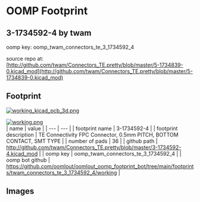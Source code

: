 # OOMP Footprint  
## 3-1734592-4  by twam  
  
oomp key: oomp_twam_connectors_te_3_1734592_4  
  
source repo at: [http://github.com/twam/Connectors_TE.pretty/blob/master/5-1734839-0.kicad_mod](http://github.com/twam/Connectors_TE.pretty/blob/master/5-1734839-0.kicad_mod)  
## Footprint  
  
[![working_kicad_pcb_3d.png](working_kicad_pcb_3d_600.png)](working_kicad_pcb_3d.png)  
  
[![working.png](working_600.png)](working.png)  
| name | value | 
| --- | --- | 
| footprint name | 3-1734592-4 | 
| footprint description | TE Connectivity FPC Connector, 0.5mm PITCH, BOTTOM CONTACT, SMT TYPE | 
| number of pads | 36 | 
| github path | http://github.com/twam/Connectors_TE.pretty/blob/master/3-1734592-4.kicad_mod | 
| oomp key | oomp_twam_connectors_te_3_1734592_4 | 
| oomp bot github | https://github.com/oomlout/oomlout_oomp_footprint_bot/tree/main/footprints/twam_connectors_te_3_1734592_4/working | 
## Images  

